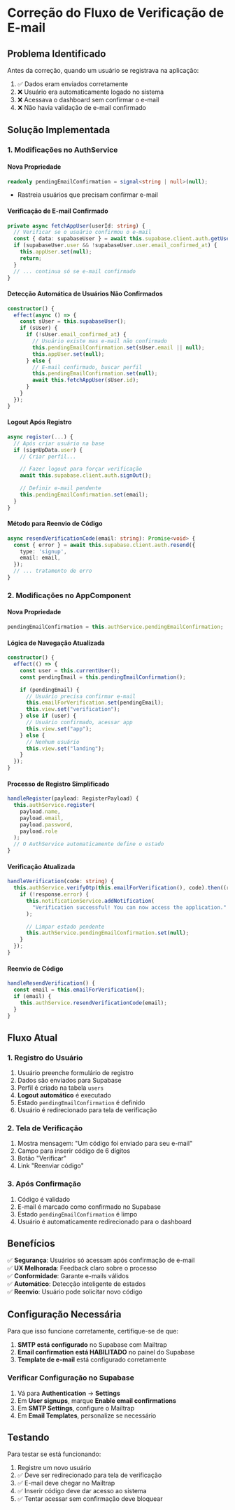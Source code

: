 # Correção do Fluxo de Verificação de E-mail

## Problema Identificado

Antes da correção, quando um usuário se registrava na aplicação:

1. ✅ Dados eram enviados corretamente
2. ❌ Usuário era automaticamente logado no sistema
3. ❌ Acessava o dashboard sem confirmar o e-mail
4. ❌ Não havia validação de e-mail confirmado

## Solução Implementada

### 1. **Modificações no AuthService**

#### Nova Propriedade

```typescript
readonly pendingEmailConfirmation = signal<string | null>(null);
```

- Rastreia usuários que precisam confirmar e-mail

#### Verificação de E-mail Confirmado

```typescript
private async fetchAppUser(userId: string) {
  // Verificar se o usuário confirmou o e-mail
  const { data: supabaseUser } = await this.supabase.client.auth.getUser();
  if (supabaseUser.user && !supabaseUser.user.email_confirmed_at) {
    this.appUser.set(null);
    return;
  }
  // ... continua só se e-mail confirmado
}
```

#### Detecção Automática de Usuários Não Confirmados

```typescript
constructor() {
  effect(async () => {
    const sUser = this.supabaseUser();
    if (sUser) {
      if (!sUser.email_confirmed_at) {
        // Usuário existe mas e-mail não confirmado
        this.pendingEmailConfirmation.set(sUser.email || null);
        this.appUser.set(null);
      } else {
        // E-mail confirmado, buscar perfil
        this.pendingEmailConfirmation.set(null);
        await this.fetchAppUser(sUser.id);
      }
    }
  });
}
```

#### Logout Após Registro

```typescript
async register(...) {
  // Após criar usuário na base
  if (signUpData.user) {
    // Criar perfil...

    // Fazer logout para forçar verificação
    await this.supabase.client.auth.signOut();

    // Definir e-mail pendente
    this.pendingEmailConfirmation.set(email);
  }
}
```

#### Método para Reenvio de Código

```typescript
async resendVerificationCode(email: string): Promise<void> {
  const { error } = await this.supabase.client.auth.resend({
    type: 'signup',
    email: email,
  });
  // ... tratamento de erro
}
```

### 2. **Modificações no AppComponent**

#### Nova Propriedade

```typescript
pendingEmailConfirmation = this.authService.pendingEmailConfirmation;
```

#### Lógica de Navegação Atualizada

```typescript
constructor() {
  effect(() => {
    const user = this.currentUser();
    const pendingEmail = this.pendingEmailConfirmation();

    if (pendingEmail) {
      // Usuário precisa confirmar e-mail
      this.emailForVerification.set(pendingEmail);
      this.view.set("verification");
    } else if (user) {
      // Usuário confirmado, acessar app
      this.view.set("app");
    } else {
      // Nenhum usuário
      this.view.set("landing");
    }
  });
}
```

#### Processo de Registro Simplificado

```typescript
handleRegister(payload: RegisterPayload) {
  this.authService.register(
    payload.name,
    payload.email,
    payload.password,
    payload.role
  );
  // O AuthService automaticamente define o estado
}
```

#### Verificação Atualizada

```typescript
handleVerification(code: string) {
  this.authService.verifyOtp(this.emailForVerification(), code).then((response) => {
    if (!response.error) {
      this.notificationService.addNotification(
        "Verification successful! You can now access the application."
      );

      // Limpar estado pendente
      this.authService.pendingEmailConfirmation.set(null);
    }
  });
}
```

#### Reenvio de Código

```typescript
handleResendVerification() {
  const email = this.emailForVerification();
  if (email) {
    this.authService.resendVerificationCode(email);
  }
}
```

## Fluxo Atual

### 1. **Registro do Usuário**

1. Usuário preenche formulário de registro
2. Dados são enviados para Supabase
3. Perfil é criado na tabela `users`
4. **Logout automático** é executado
5. Estado `pendingEmailConfirmation` é definido
6. Usuário é redirecionado para tela de verificação

### 2. **Tela de Verificação**

1. Mostra mensagem: "Um código foi enviado para seu e-mail"
2. Campo para inserir código de 6 dígitos
3. Botão "Verificar"
4. Link "Reenviar código"

### 3. **Após Confirmação**

1. Código é validado
2. E-mail é marcado como confirmado no Supabase
3. Estado `pendingEmailConfirmation` é limpo
4. Usuário é automaticamente redirecionado para o dashboard

## Benefícios

✅ **Segurança**: Usuários só acessam após confirmação de e-mail  
✅ **UX Melhorada**: Feedback claro sobre o processo  
✅ **Conformidade**: Garante e-mails válidos  
✅ **Automático**: Detecção inteligente de estados  
✅ **Reenvio**: Usuário pode solicitar novo código

## Configuração Necessária

Para que isso funcione corretamente, certifique-se de que:

1. **SMTP está configurado** no Supabase com Mailtrap
2. **Email confirmation está HABILITADO** no painel do Supabase
3. **Template de e-mail** está configurado corretamente

### Verificar Configuração no Supabase

1. Vá para **Authentication** → **Settings**
2. Em **User signups**, marque **Enable email confirmations**
3. Em **SMTP Settings**, configure o Mailtrap
4. Em **Email Templates**, personalize se necessário

## Testando

Para testar se está funcionando:

1. Registre um novo usuário
2. ✅ Deve ser redirecionado para tela de verificação
3. ✅ E-mail deve chegar no Mailtrap
4. ✅ Inserir código deve dar acesso ao sistema
5. ✅ Tentar acessar sem confirmação deve bloquear
